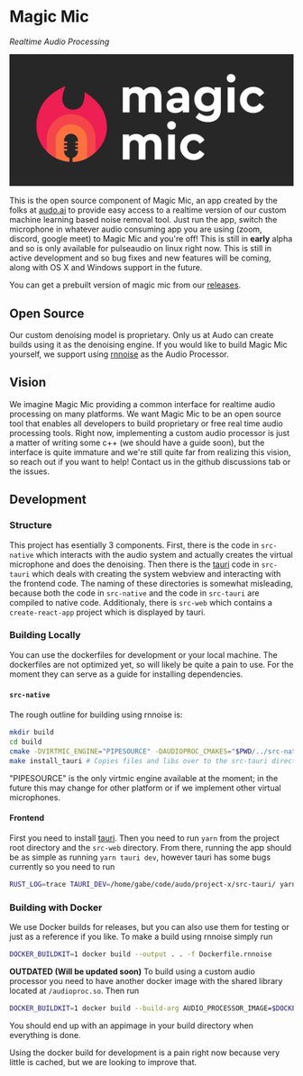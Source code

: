 # Magic Mic

*Realtime Audio Processing*

![Magic Mic Logo](images/logo.png)

This is the open source component of Magic Mic, an app created by the folks
at [audo.ai](https://audo.ai/) to provide easy access to a realtime version of
our custom machine learning based noise removal tool. Just run the app, switch
the microphone in whatever audio consuming app you are using (zoom, discord,
google meet) to Magic Mic and you're off! This is still in **early** alpha and
so is only available for pulseaudio on linux right now. This is still in active development and so bug fixes and new features will be coming, along with OS X and Windows support in the future.

You can get a prebuilt version of magic mic from our [releases](https://github.com/audo-ai/magic-mic/releases).

## Open Source
Our custom denoising model is proprietary. Only us at Audo can create builds
using it as the denoising engine. If you would like to build Magic Mic yourself,
we support using [rnnoise](https://jmvalin.ca/demo/rnnoise/) as the Audio
Processor.

## Vision
We imagine Magic Mic providing a common interface for realtime audio processing
on many platforms. We want Magic Mic to be an open source tool that enables all
developers to build proprietary or free real time audio processing tools. Right
now, implementing a custom audio processor is just a matter of writing some c++
(we should have a guide soon), but the interface is quite immature and we're
still quite far from realizing this vision, so reach out if you want to help!
Contact us in the github discussions tab or the issues.

## Development
### Structure
This project has esentially 3 components. First, there is the code in `src-native` which interacts with the audio system and actually creates the virtual microphone and does the denoising. Then there is the [tauri](https://tauri.studio/en/) code in `src-tauri` which deals with creating the system webview and interacting with the frontend code. The naming of these directories is somewhat misleading, because both the code in `src-native` and the code in `src-tauri` are compiled to native code. Additionaly, there is `src-web` which contains a `create-react-app` project which is displayed by tauri. 

### Building Locally
You can use the dockerfiles for development or your local machine. The
dockerfiles are not optimized yet, so will likely be quite a pain to use. For
the moment they can serve as a guide for installing dependencies.
#### `src-native`
The rough outline for building using rnnoise is:
```sh
mkdir build
cd build
cmake -DVIRTMIC_ENGINE="PIPESOURCE" -DAUDIOPROC_CMAKES="$PWD/../src-native/RNNoiseAP.cmake" ..
make install_tauri # Copies files and libs over to the src-tauri directory
```
"PIPESOURCE" is the only virtmic engine available at the moment; in the future
this may change for other platform or if we implement other virtual microphones.

#### Frontend
First you need to install [tauri](https://tauri.studio/en/). Then you need to
run `yarn` from the project root directory and the `src-web` directory. From
there, running the app should be as simple as running `yarn tauri dev`, however
tauri has some bugs currently so you need to run
```sh
RUST_LOG=trace TAURI_DEV=/home/gabe/code/audo/project-x/src-tauri/ yarn tauri dev
```
### Building with Docker
We use Docker builds for releases, but you can also use them for testing or just
as a reference if you like. To make a build using rnnoise simply run
```sh
DOCKER_BUILDKIT=1 docker build --output . . -f Dockerfile.rnnoise
```

**OUTDATED (Will be updated soon)**
To build using a custom audio processor you need to have another docker image
with the shared library located at `/audioproc.so`. Then run

```sh
DOCKER_BUILDKIT=1 docker build --build-arg AUDIO_PROCESSOR_IMAGE=$DOCKER_IMAGE .
```
You should end up with an appimage in your build directory when everything is
done.

Using the docker build for development is a pain right now because very little is
cached, but we are looking to improve that.
